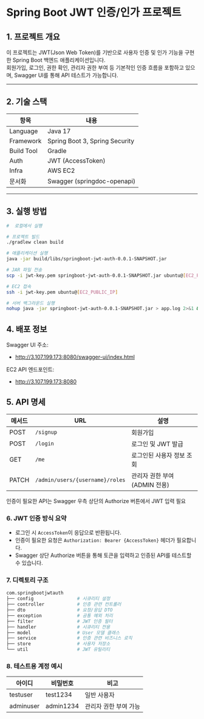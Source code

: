 #  Spring Boot JWT 인증/인가 프로젝트

## 1. 프로젝트 개요

이 프로젝트는 JWT(Json Web Token)를 기반으로 사용자 인증 및 인가 기능을 구현한 Spring Boot 백엔드 애플리케이션입니다.  
회원가입, 로그인, 권한 확인, 관리자 권한 부여 등 기본적인 인증 흐름을 포함하고 있으며, Swagger UI를 통해 API 테스트가 가능합니다.

---

## 2. 기술 스택

| 항목 | 내용 |
|------|------|
| Language | Java 17 |
| Framework | Spring Boot 3, Spring Security |
| Build Tool | Gradle |
| Auth | JWT (AccessToken) |
| Infra | AWS EC2 |
| 문서화 | Swagger (springdoc-openapi) |

---

## 3. 실행 방법

```bash
#  로컬에서 실행

# 프로젝트 빌드
./gradlew clean build

# 애플리케이션 실행
java -jar build/libs/springboot-jwt-auth-0.0.1-SNAPSHOT.jar

# JAR 파일 전송
scp -i jwt-key.pem springboot-jwt-auth-0.0.1-SNAPSHOT.jar ubuntu@[EC2_PUBLIC_IP]:/home/ubuntu/

# EC2 접속
ssh -i jwt-key.pem ubuntu@[EC2_PUBLIC_IP]

# 서버 백그라운드 실행
nohup java -jar springboot-jwt-auth-0.0.1-SNAPSHOT.jar > app.log 2>&1 &
```
## 4. 배포 정보
Swagger UI 주소:
- http://3.107.199.173:8080/swagger-ui/index.html

EC2 API 엔드포인트:
- http://3.107.199.173:8080

## 5. API 명세

| 메서드   | URL                             | 설명                   |
| ----- | ------------------------------- | -------------------- |
| POST  | `/signup`                       | 회원가입                 |
| POST  | `/login`                        | 로그인 및 JWT 발급         |
| GET   | `/me`                           | 로그인된 사용자 정보 조회       |
| PATCH | `/admin/users/{username}/roles` | 관리자 권한 부여 (ADMIN 전용) |

인증이 필요한 API는 Swagger 우측 상단의 Authorize 버튼에서 JWT 입력 필요

### 6. JWT 인증 방식 요약
- 로그인 시 `AccessToken`이 응답으로 반환됩니다.
- 인증이 필요한 요청은 `Authorization: Bearer {AccessToken}` 헤더가 필요합니다.
- Swagger 상단 Authorize 버튼을 통해 토큰을 입력하고 인증된 API를 테스트할 수 있습니다.

### 7. 디렉토리 구조 

```bash
com.springbootjwtauth
├── config                # 시큐리티 설정
├── controller            # 인증 관련 컨트롤러
├── dto                   # 요청/응답 DTO
├── exception             # 공통 예외 처리 
├── filter                # JWT 인증 필터
├── handler               # 시큐리티 전용
├── model                 # User 모델 클래스
├── service               # 인증 관련 비즈니스 로직
├── store                 # 사용자 저장소
└── util                  # JWT 유틸리티
```
### 8. 테스트용 계정 예시
| 아이디       | 비밀번호      | 비고           |
| --------- | --------- | ------------ |
| testuser  | test1234  | 일반 사용자       |
| adminuser | admin1234 | 관리자 권한 부여 가능 |
